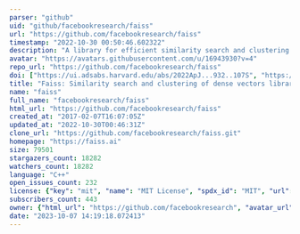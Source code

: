 ```yaml
---
parser: "github"
uid: "github/facebookresearch/faiss"
url: "https://github.com/facebookresearch/faiss"
timestamp: "2022-10-30 00:50:46.602322"
description: "A library for efficient similarity search and clustering of dense vectors."
avatar: "https://avatars.githubusercontent.com/u/16943930?v=4"
repo_url: "https://github.com/facebookresearch/faiss"
doi: ["https://ui.adsabs.harvard.edu/abs/2022ApJ...932..107S", "https://ui.adsabs.harvard.edu/abs/2017arXiv170208734J", "https://ui.adsabs.harvard.edu/abs/2022ascl.soft10024J/abstract"]
title: "Faiss: Similarity search and clustering of dense vectors library"
name: "faiss"
full_name: "facebookresearch/faiss"
html_url: "https://github.com/facebookresearch/faiss"
created_at: "2017-02-07T16:07:05Z"
updated_at: "2022-10-30T00:46:31Z"
clone_url: "https://github.com/facebookresearch/faiss.git"
homepage: "https://faiss.ai"
size: 79501
stargazers_count: 18282
watchers_count: 18282
language: "C++"
open_issues_count: 232
license: {"key": "mit", "name": "MIT License", "spdx_id": "MIT", "url": "https://api.github.com/licenses/mit", "node_id": "MDc6TGljZW5zZTEz"}
subscribers_count: 443
owner: {"html_url": "https://github.com/facebookresearch", "avatar_url": "https://avatars.githubusercontent.com/u/16943930?v=4", "login": "facebookresearch", "type": "Organization"}
date: "2023-10-07 14:19:18.072413"
---
```

